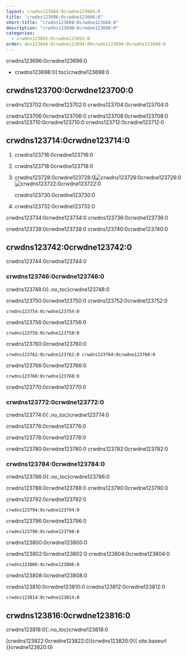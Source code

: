 ```yaml
---
layout: crwdns123684:0crwdne123684:0
title: "crwdns123686:0crwdne123686:0"
short-title: "crwdns123688:0crwdne123688:0"
description: "crwdns123690:0crwdne123690:0"
categories:
  - crwdns123692:0crwdne123692:0
order: dns123694:0crwdne123694:09crwdns123694:0crwdne123694:0
---
```

crwdns123696:0crwdne123696:0

* crwdns123698:0{:toc}crwdne123698:0

## crwdns123700:0crwdne123700:0

crwdns123702:0crwdne123702:0 crwdns123704:0crwdne123704:0

crwdns123706:0crwdne123706:0 crwdns123708:0crwdne123708:0 crwdns123710:0crwdne123710:0 crwdns123712:0crwdne123712:0

## crwdns123714:0crwdne123714:0

1. crwdns123716:0crwdne123716:0

2. crwdns123718:0crwdne123718:0

3. crwdns123728:0crwdne123728:0![crwdns123726:0crwdne123726:0](crwdns123724:0crwdne123724:0)  
    ![crwdns123722:0crwdne123722:0](crwdns123720:0crwdne123720:0)
    
    crwdns123730:0crwdne123730:0

4. crwdns123732:0crwdne123732:0

crwdns123734:0crwdne123734:0 crwdns123736:0crwdne123736:0

crwdns123738:0crwdne123738:0 crwdns123740:0crwdne123740:0

## crwdns123742:0crwdne123742:0

crwdns123744:0crwdne123744:0

### crwdns123746:0crwdne123746:0

crwdns123748:0{:.no_toc}crwdne123748:0

crwdns123750:0crwdne123750:0 crwdns123752:0crwdne123752:0

    crwdns123754:0crwdne123754:0
    

crwdns123756:0crwdne123756:0

    crwdns123758:0crwdne123758:0
    

crwdns123760:0crwdne123760:0

    crwdns123762:0crwdne123762:0 crwdns123764:0crwdne123764:0
    

crwdns123766:0crwdne123766:0

    crwdns123768:0crwdne123768:0
    

crwdns123770:0crwdne123770:0

### crwdns123772:0crwdne123772:0

crwdns123774:0{:.no_toc}crwdne123774:0

crwdns123776:0crwdne123776:0

crwdns123778:0crwdne123778:0

crwdns123780:0crwdne123780:0 crwdns123782:0crwdne123782:0

### crwdns123784:0crwdne123784:0

crwdns123786:0{:.no_toc}crwdne123786:0

crwdns123788:0crwdne123788:0 crwdns123790:0crwdne123790:0

crwdns123792:0crwdne123792:0

    crwdns123794:0crwdne123794:0
    

crwdns123796:0crwdne123796:0

    crwdns123798:0crwdne123798:0
    

crwdns123800:0crwdne123800:0

crwdns123802:0crwdne123802:0 crwdns123804:0crwdne123804:0

    crwdns123806:0crwdne123806:0
    

crwdns123808:0crwdne123808:0

crwdns123810:0crwdne123810:0 crwdns123812:0crwdne123812:0

    crwdns123814:0crwdne123814:0
    

## crwdns123816:0crwdne123816:0

crwdns123818:0{:.no_toc}crwdne123818:0

[crwdns123822:0crwdne123822:0](crwdns123820:0{{ site.baseurl }}crwdne123820:0)